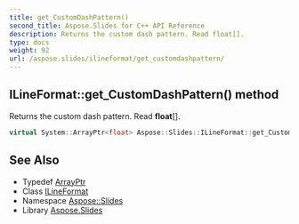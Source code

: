 ```yaml
---
title: get_CustomDashPattern()
second_title: Aspose.Slides for C++ API Reference
description: Returns the custom dash pattern. Read float[].
type: docs
weight: 92
url: /aspose.slides/ilineformat/get_customdashpattern/
---
```

## ILineFormat::get_CustomDashPattern() method


Returns the custom dash pattern. Read **float**[].

```cpp
virtual System::ArrayPtr<float> Aspose::Slides::ILineFormat::get_CustomDashPattern()=0
```

## See Also

* Typedef [ArrayPtr](../../../system/arrayptr/)
* Class [ILineFormat](../)
* Namespace [Aspose::Slides](../../)
* Library [Aspose.Slides](../../../)
